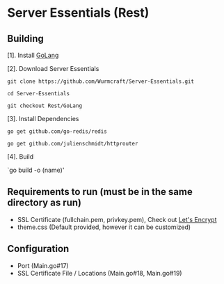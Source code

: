 # Server Essentials (Rest)

## Building
[1]. Install [GoLang](https://golang.org/) 

[2]. Download Server Essentials 

`git clone https://github.com/Wurmcraft/Server-Essentials.git`

`cd Server-Essentials`
  
`git checkout Rest/GoLang`
     
[3]. Install Dependencies 

`go get github.com/go-redis/redis`
    
`go get github.com/julienschmidt/httprouter`

[4]. Build

`go build -o (name)'

## Requirements to run (must be in the same directory as run)

- SSL Certificate (fullchain.pem, privkey.pem), Check out [Let's Encrypt](https://letsencrypt.org/)
- theme.css (Default provided, however it can be customized)

## Configuration

- Port (Main.go#17)
- SSL Certificate File / Locations (Main.go#18, Main.go#19)
